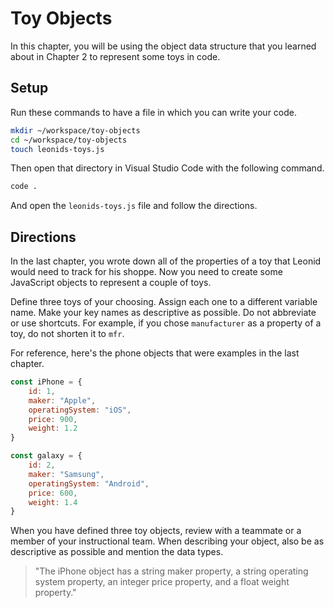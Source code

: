 # Toy Objects

In this chapter, you will be using the object data structure that you learned about in Chapter 2 to represent some toys in code.

## Setup

Run these commands to have a file in which you can write your code.

```sh
mkdir ~/workspace/toy-objects
cd ~/workspace/toy-objects
touch leonids-toys.js
```

Then open that directory in Visual Studio Code with the following command.

```sh
code .
```

And open the `leonids-toys.js` file and follow the directions.

## Directions

In the last chapter, you wrote down all of the properties of a toy that Leonid would need to track for his shoppe. Now you need to create some JavaScript objects to represent a couple of toys.

Define three toys of your choosing. Assign each one to a different variable name. Make your key names as descriptive as possible. Do not abbreviate or use shortcuts. For example, if you chose `manufacturer` as a property of a toy, do not shorten it to `mfr`.

For reference, here's the phone objects that were examples in the last chapter.

```js
const iPhone = {
    id: 1,
    maker: "Apple",
    operatingSystem: "iOS",
    price: 900,
    weight: 1.2
}

const galaxy = {
    id: 2,
    maker: "Samsung",
    operatingSystem: "Android",
    price: 600,
    weight: 1.4
}
```


When you have defined three toy objects, review with a teammate or a member of your instructional team. When describing your object, also be as descriptive as possible and mention the data types.

> "The iPhone object has a string maker property, a string operating system property, an integer price property, and a float weight property."

